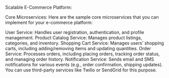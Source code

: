 Scalable E-Commerce Platform:

Core Microservices:
Here are the sample core microservices that you can implement for your e-commerce platform:

User Service: Handles user registration, authentication, and profile management.
Product Catalog Service: Manages product listings, categories, and inventory.
Shopping Cart Service: Manages users’ shopping carts, including adding/removing items and updating quantities.
Order Service: Processes orders, including placing orders, tracking order status, and managing order history.
Notification Service: Sends email and SMS notifications for various events (e.g., order confirmation, shipping updates). You can use third-party services like Twilio or SendGrid for this purpose.
